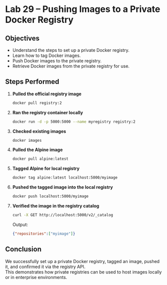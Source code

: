 # Lab 29 – Pushing Images to a Private Docker Registry

## Objectives
- Understand the steps to set up a private Docker registry.
- Learn how to tag Docker images.
- Push Docker images to the private registry.
- Retrieve Docker images from the private registry for use.

## Steps Performed
1. **Pulled the official registry image**  
   ```bash
   docker pull registry:2
   ```

2. **Ran the registry container locally**  
   ```bash
   docker run -d -p 5000:5000 --name myregistry registry:2
   ```

3. **Checked existing images**  
   ```bash
   docker images
   ```

4. **Pulled the Alpine image**  
   ```bash
   docker pull alpine:latest
   ```

5. **Tagged Alpine for local registry**  
   ```bash
   docker tag alpine:latest localhost:5000/myimage
   ```

6. **Pushed the tagged image into the local registry**  
   ```bash
   docker push localhost:5000/myimage
   ```

7. **Verified the image in the registry catalog**  
   ```bash
   curl -X GET http://localhost:5000/v2/_catalog
   ```
   Output:
   ```json
   {"repositories":["myimage"]}
   ```

## Conclusion
We successfully set up a private Docker registry, tagged an image, pushed it, and confirmed it via the registry API.  
This demonstrates how private registries can be used to host images locally or in enterprise environments.
